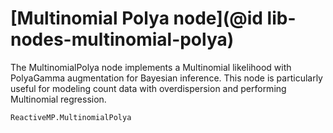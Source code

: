 # [Multinomial Polya node](@id lib-nodes-multinomial-polya)

The MultinomialPolya node implements a Multinomial likelihood with PolyaGamma augmentation for Bayesian inference. This node is particularly useful for modeling count data with overdispersion and performing Multinomial regression.

```@docs
ReactiveMP.MultinomialPolya
```
